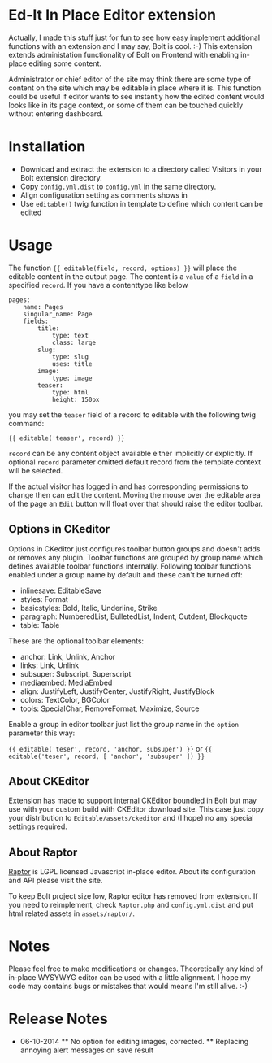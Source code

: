Ed-It In Place Editor extension
===============================

Actually, I made this stuff just for fun to see how easy implement additional functions with an extension and I may say,
Bolt is cool. :-)
This extension extends administation functionality of Bolt on Frontend with enabling in-place editing some content.

Administrator or chief editor of the site may think there are some type of content on the site which may be editable in place
where it is. This function could be useful if editor wants to see instantly how the edited content would looks like in its page
context, or some of them can be touched quickly without entering dashboard.

Installation
============

  - Download and extract the extension to a directory called Visitors in your
    Bolt extension directory.
  - Copy `config.yml.dist` to `config.yml` in the same directory.
  - Align configuration setting as comments shows in
  - Use `editable()` twig function in template to define which content can be edited

Usage
=====

The function `{{ editable(field, record, options) }}` will place the editable content in the output page. The content is a
`value` of a `field` in a specified `record`. If you have a contenttype like below


```
pages:
    name: Pages
    singular_name: Page
    fields:
        title:
            type: text
            class: large
        slug:
            type: slug
            uses: title
        image:
            type: image
        teaser:
            type: html
            height: 150px
```

you may set the `teaser` field of a record to editable with the following twig command:

``{{ editable('teaser', record) }}``

`record` can be any content object available either implicitly or explicitly.
If optional `record` parameter omitted default record from the template context will be selected.

If the actual visitor has logged in and has corresponding permissions to change then can edit the content.
Moving the mouse over the editable area of the page an `Edit` button will float over that should raise the editor toolbar.

Options in CKeditor
-------------------

Options in CKeditor just configures toolbar button groups and doesn't adds or removes any plugin.
Toolbar functions are grouped by group name which defines available toolbar functions internally.
Following toolbar functions enabled under a group name by default and these can't be turned off:

* inlinesave: EditableSave
* styles: Format
* basicstyles: Bold, Italic, Underline, Strike
* paragraph: NumberedList, BulletedList, Indent, Outdent, Blockquote
* table: Table

These are the optional toolbar elements:

* anchor: Link, Unlink, Anchor
* links: Link, Unlink
* subsuper: Subscript, Superscript
* mediaembed: MediaEmbed
* align: JustifyLeft, JustifyCenter, JustifyRight, JustifyBlock
* colors: TextColor, BGColor
* tools: SpecialChar, RemoveFormat, Maximize, Source

Enable a group in editor toolbar just list the group name in the `option` parameter this way:

``{{ editable('teser', record, 'anchor, subsuper') }}`` or ``{{ editable('teser', record, [ 'anchor', 'subsuper' ]) }}``

About CKEditor
--------------

Extension has made to support internal CKEditor boundled in Bolt but may use with your custom build with CKEditor download site.
This case just copy your distribution to ``Editable/assets/ckeditor`` and (I hope) no any special settings required.

About Raptor
------------

<a href="https://www.raptor-editor.com/" target="_blank">Raptor</a> is LGPL licensed Javascript in-place editor.
About its configuration and API please visit the site.

To keep Bolt project size low, Raptor editor has removed from extension.
If you need to reimplement, check ``Raptor.php`` and ``config.yml.dist`` and put html related assets in ``assets/raptor/``.

Notes
=====

Please feel free to make modifications or changes. Theoretically any kind of in-place WYSYWYG editor can be used
with a little alignment.
I hope my code may contains bugs or mistakes that would means I'm still alive. :-)

Release Notes
=============

* 06-10-2014
** No option for editing images, corrected.
** Replacing annoying alert messages on save result

